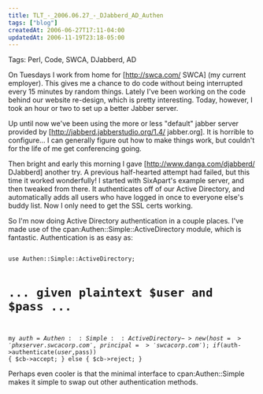 ```yaml
---
title: TLT_-_2006.06.27_-_DJabberd_AD_Authen
tags: ["blog"]
createdAt: 2006-06-27T17:11-04:00
updatedAt: 2006-11-19T23:18-05:00
---
```


Tags: Perl, Code, SWCA, DJabberd, AD

On Tuesdays I work from home for [http://swca.com/ SWCA] (my current employer). This gives me a chance to do code without being interrupted every 15 minutes by random things. Lately I've been working on the code behind our website re-design, which is pretty interesting. Today, however, I took an hour or two to set up a better Jabber server.

Up until now we've been using the more or less "default" jabber server provided by [http://jabberd.jabberstudio.org/1.4/ jabber.org]. It is horrible to configure... I can generally figure out how to make things work, but couldn't for the life of me get conferencing going.

Then bright and early this morning I gave [http://www.danga.com/djabberd/ DJabberd] another try. A previous half-hearted attempt had failed, but this time it worked wonderfully! I started with SixApart's example server, and then tweaked from there. It authenticates off of our Active Directory, and automatically adds all users who have logged in once to everyone else's buddy list. Now I only need to get the SSL certs working.

So I'm now doing Active Directory authentication in a couple places. I've made use of the cpan:Authen::Simple::ActiveDirectory module, which is fantastic. Authentication is as easy as:

<code>
use Authen::Simple::ActiveDirectory;

# ... given plaintext $user and $pass ...

  my $auth = Authen::Simple::ActiveDirectory->new(
    host => 'phxserver.swcacorp.com',
    principal => 'swcacorp.com'
  );
  if($auth->authenticate($user,$pass)) {
    $cb->accept;
  } else {
    $cb->reject;
  }
</code>

Perhaps even cooler is that the minimal interface to cpan:Authen::Simple makes it simple to swap out other authentication methods.

